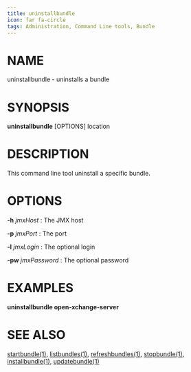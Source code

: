 ```yaml
---
title: uninstallbundle
icon: far fa-circle
tags: Administration, Command Line tools, Bundle
---
```


# NAME

uninstallbundle - uninstalls a bundle

# SYNOPSIS

**uninstallbundle** [OPTIONS] location


# DESCRIPTION

This command line tool uninstall a specific bundle.

# OPTIONS

**-h** *jmxHost*
: The JMX host

**-p** *jmxPort*
: The port

**-l** *jmxLogin*
: The optional login
 
**-pw** *jmxPassword*
: The optional password

# EXAMPLES

**uninstallbundle open-xchange-server**


# SEE ALSO

[startbundle(1)](startbundle), [listbundles(1)](listbundles), [refreshbundles(1)](refreshbundles), [stopbundle(1)](stopbundle), [installbundle(1)](installbundle), [updatebundle(1)](updatebundle)